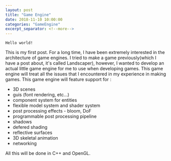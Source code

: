 ```yaml
---
layout: post
title: "Game Engine"
date: 2018-11-10 10:00:00
categories: "GameEngine"
excerpt_separator: <!--more-->
---
```


`Hello world!`

This is my first post. For a long time, I have been extremely interested in the architecture of game engines. I tried to make a game previously(which I have a post about, it's called Landscaper), however, I wanted to develop an actual little game engine for me to use when developing games. This game engine will treat all the issues that I encountered in my experience in making games. This game engine will feature support for :

<!--more-->

- 3D scenes
- guis (font rendering, etc...)
- component system for entities
- flexible model system and shader system
- post processing effects - bloom, DoF
- programmable post processing pipeline
- shadows
- defered shading
- reflective surfaces
- 3D skeletal animation
- networking

All this will be done in C++ and OpenGL.
